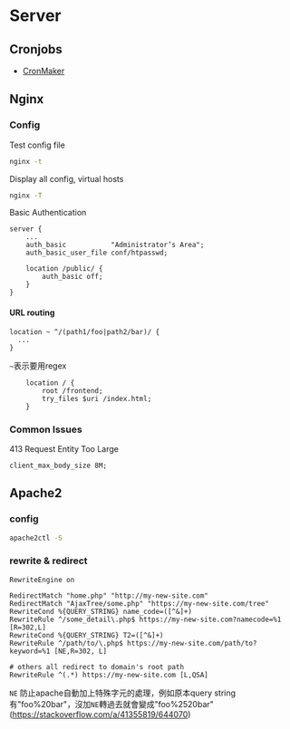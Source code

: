 # Server

## Cronjobs

- [CronMaker](http://www.cronmaker.com/)

## Nginx


### Config

Test config file

```bash
nginx -t
```

Display all config, virtual hosts

```bash
nginx -T
```

Basic Authentication
```text
server {
    ...
    auth_basic           "Administrator’s Area";
    auth_basic_user_file conf/htpasswd;

    location /public/ {
        auth_basic off;
    }
}
```

#### URL routing

```text title="multiple path same config"
location ~ ^/(path1/foo|path2/bar)/ {
  ...
}
```

`~`表示要用regex

```text title="for frontend app routing"
    location / {
        root /frontend;
        try_files $uri /index.html;
    }
```



### Common Issues

413 Request Entity Too Large

```
client_max_body_size 8M;
```

## Apache2

### config

```bash
apache2ctl -S
```

### rewrite & redirect

```text
RewriteEngine on

RedirectMatch "home.php" "http://my-new-site.com"
RedirectMatch "AjaxTree/some.php" "https://my-new-site.com/tree"
RewriteCond %{QUERY_STRING} name_code=([^&]+)
RewriteRule ^/some_detail\.php$ https://my-new-site.com?namecode=%1 [R=302,L]
RewriteCond %{QUERY_STRING} T2=([^&]+)
RewriteRule ^/path/to/\.php$ https://my-new-site.com/path/to?keyword=%1 [NE,R=302, L]

# others all redirect to domain's root path
RewriteRule ^(.*) https://my-new-site.com [L,QSA]
```
`NE` 防止apache自動加上特殊字元的處理，例如原本query string有"foo%20bar"，沒加`NE`轉過去就會變成"foo%2520bar" (https://stackoverflow.com/a/41355819/644070)
